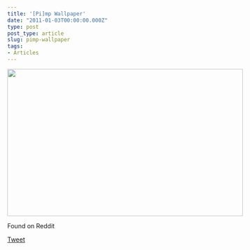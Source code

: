```yaml
---
title: '[Pi]mp Wallpaper'
date: "2011-01-03T00:00:00.000Z"
type: post 
post_type: article
slug: pimp-wallpaper
tags: 
- Articles
---
```

<div id="attachment_1351" class="wp-caption alignnone" style="width: 548px">
  <a href="http://brandontreb.com/wp-content/uploads/2011/01/MvTPa.jpg"><img class="size-full wp-image-1351  " title="MvTPa" src="http://brandontreb.com/wp-content/uploads/2011/01/MvTPa.jpg" alt="" width="538" height="336" /></a> 
  
  <p class="wp-caption-text">
    Found on Reddit
  </p>
</div>

<div style="">
  <a href="http://twitter.com/share" class="twitter-share-button" data-count="horizontal" data-text="[Pi]mp Wallpaper" data-url="http://brandontreb.com/pimp-wallpaper"  data-via="brandontreb" data-related="brandontreb:">Tweet</a>
</div>

